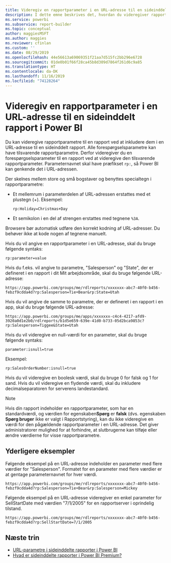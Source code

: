 ```yaml
---
title: Videregiv en rapportparameter i en URL-adresse til en sideinddelt rapport i Power BI Report Builder
description: I dette emne beskrives det, hvordan du videregiver rapportparametre til en rapport ved at inkludere dem i en URL-adresse til en sideinddelt rapport.
ms.service: powerbi
ms.subservice: report-builder
ms.topic: conceptual
author: maggiesMSFT
ms.author: maggies
ms.reviewer: cfinlan
ms.custom: ''
ms.date: 08/29/2019
ms.openlocfilehash: 44e56613a69069351f21aa7d515fc2bb296e6728
ms.sourcegitcommit: 01de0b01f66f28ca45b8d309d7864f261d6c9a85
ms.translationtype: HT
ms.contentlocale: da-DK
ms.lasthandoff: 11/16/2019
ms.locfileid: "74128264"
---
```

# <a name="pass-a-report-parameter-in-a-url-for-a-paginated-report-in-power-bi"></a>Videregiv en rapportparameter i en URL-adresse til en sideinddelt rapport i Power BI 

Du kan videregive rapportparametre til en rapport ved at inkludere dem i en URL-adresse til en sideinddelt rapport. Alle forespørgselsparametre kan have tilsvarende rapportparametre. Derfor videregiver du en forespørgselsparameter til en rapport ved at videregive den tilsvarende rapportparameter. Parameternavnet skal have præfikset `rp:`, så Power BI kan genkende det i URL-adressen. 

Der skelnes mellem store og små bogstaver og benyttes specialtegn i rapportparametre: 

- Et mellemrum i parameterdelen af URL-adressen erstattes med et plustegn (+).  Eksempel: 

    ```rp:Holiday=Christmas+Day```

- Et semikolon i en del af strengen erstattes med tegnene `%3A`.

Browsere bør automatisk udføre den korrekt kodning af URL-adresser. Du behøver ikke at kode nogen af tegnene manuelt. 

Hvis du vil angive en rapportparameter i en URL-adresse, skal du bruge følgende syntaks: 

```
rp:parameter=value
```

Hvis du f.eks. vil angive to parametre, "Salesperson" og "State", der er defineret i en rapport i dit Mit arbejdsområde, skal du bruge følgende URL-adresse: 

```
https://app.powerbi.com/groups/me/rdlreports/xxxxxxx-abc7-40f0-b456-febzf9cdda4d?rp:Salesperson=Tie+Bear&rp:State=Utah 
```

Hvis du vil angive de samme to parametre, der er defineret i en rapport i en app, skal du bruge følgende URL-adresse: 

```
https://app.powerbi.com/groups/me/apps/xxxxxxx-c4c4-4217-afd9-3920a0d1e2b0/rdlreports/b1d5e659-639e-41d0-b733-05d2bca9853c?rp:Salesperson=Tiggee&State=Utah 
```

Hvis du vil videregive en null-værdi for en parameter, skal du bruge følgende syntaks: 

```
parameter:isnull=true
```

Eksempel:

```
rp:SalesOrderNumber:isnull=true
```

Hvis du vil videregive en boolesk værdi, skal du bruge 0 for falsk og 1 for sand. Hvis du vil videregive en flydende værdi, skal du inkludere decimalseparatoren for serverens landestandard.

> [!NOTE]
> Hvis din rapport indeholder en rapportparameter, som har en standardværdi, og værdien for egenskaben**Spørg** er **falsk** (dvs. egenskaben **Spørg bruger** ikke er valgt i Rapportstyring), kan du ikke videregive en værdi for den pågældende rapportparameter i en URL-adresse. Det giver administratorer mulighed for at forhindre, at slutbrugerne kan tilføje eller ændre værdierne for visse rapportparametre.

## <a name="additional-examples"></a>Yderligere eksempler 

Følgende eksempel på en URL-adresse indeholder en parameter med flere værdier for "Salesperson". Formatet for en parameter med flere værdier er at gentage parameternavnet for hver værdi. 

```
https://app.powerbi.com/groups/me/rdlreports/xxxxxxx-abc7-40f0-b456-febzf9cdda4d?rp:Salesperson=Tie+Bear&rp:Salesperson=Mickey 
```

Følgende eksempel på en URL-adresse videregiver en enkel parameter for SellStartDate med værdien "7/1/2005" for en rapportserver i oprindelig tilstand.

```
https://app.powerbi.com/groups/me/rdlreports/xxxxxxx-abc7-40f0-b456-febzf9cdda4d?rp:SellStartDate=7/1/2005
```

## <a name="next-steps"></a>Næste trin

- [URL-parametre i sideinddelte rapporter i Power BI](report-builder-url-parameters.md)
- [Hvad er sideinddelte rapporter i Power BI Premium?](paginated-reports-report-builder-power-bi.md)
